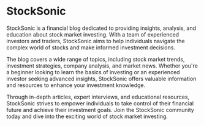 # StockSonic
StockSonic is a financial blog dedicated to providing insights, analysis, and education about stock market investing. With a team of experienced investors and traders, StockSonic aims to help individuals navigate the complex world of stocks and make informed investment decisions.

The blog covers a wide range of topics, including stock market trends, investment strategies, company analysis, and market news. Whether you're a beginner looking to learn the basics of investing or an experienced investor seeking advanced insights, StockSonic offers valuable information and resources to enhance your investment knowledge.

Through in-depth articles, expert interviews, and educational resources, StockSonic strives to empower individuals to take control of their financial future and achieve their investment goals. Join the StockSonic community today and dive into the exciting world of stock market investing.